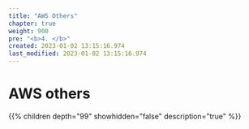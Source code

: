 ```yaml
---
title: "AWS Others"
chapter: true
weight: 900
pre: "<b>4. </b>"
created: 2023-01-02 13:15:16.974
last_modified: 2023-01-02 13:15:16.974
---
```


# AWS others

{{% children depth="99" showhidden="false" description="true" %}}


